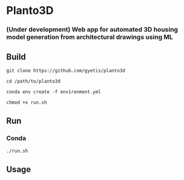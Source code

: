 # Planto3D

### (Under development) Web app for automated 3D housing model generation from architectural drawings using ML

## Build

```
git clone https://github.com/gyetis/planto3d
```
```
cd /path/to/planto3d
```

```
conda env create -f environment.yml
```
```
chmod +x run.sh
```

## Run
### Conda
```
./run.sh
```

## Usage
